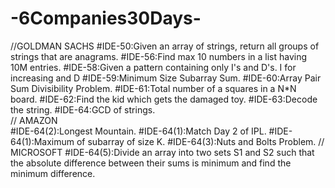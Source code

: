 # -6Companies30Days- 
//GOLDMAN SACHS
#IDE-50:Given an array of strings, return all groups of strings that are anagrams.
#IDE-56:Find max 10 numbers in a list having 10M entries.
#IDE-58:Given a pattern containing only I's and D's. I for increasing and D
#IDE-59:Minimum Size Subarray Sum. 
#IDE-60:Array Pair Sum Divisibility Problem. 
#IDE-61:Total number of a squares in a N*N board. 
#IDE-62:Find the kid which gets the damaged toy. 
#IDE-63:Decode the string. 
#IDE-64:GCD of strings.  
// AMAZON  
#IDE-64(2):Longest Mountain. 
#IDE-64(1):Match Day 2 of IPL. 
#IDE-64(1):Maximum of subarray of size K. 
#IDE-64(3):Nuts and Bolts Problem.
// MICROSOFT 
#IDE-64(5):Divide an array into two sets S1 and S2 such that the absolute difference
between their sums is minimum and find the minimum difference. 
